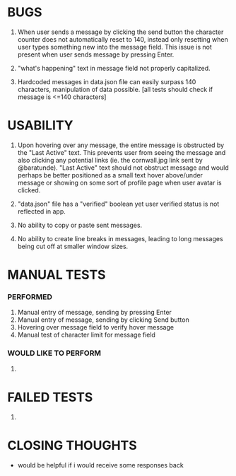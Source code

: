 # BUGS
1. When user sends a message by clicking the send button the character counter does not automatically reset to 140, instead only resetting when user types something new into the message field.
This issue is not present when user sends message by pressing Enter.

2. "what's happening" text in message field not properly capitalized.

3. Hardcoded messages in data.json file can easily surpass 140 characters, manipulation of data possible. [all tests should check if message is <=140 characters]

# USABILITY
1. Upon hovering over any message, the entire message is obstructed by the "Last Active" text. This prevents user from seeing the message and also clicking any potential links (ie. the cornwall.jpg link sent by @baratunde). "Last Active" text should not obstruct message and would perhaps be better positioned as a small text hover above/under message or showing on some sort of profile page when user avatar is clicked.

2. "data.json" file has a "verified" boolean yet user verified status is not reflected in app.

3. No ability to copy or paste sent messages.

4. No ability to create line breaks in messages, leading to long messages being cut off at smaller window sizes.

# MANUAL TESTS   
### PERFORMED
1. Manual entry of message, sending by pressing Enter
2. Manual entry of message, sending by clicking Send button
3. Hovering over message field to verify hover message
4. Manual test of character limit for message field

### WOULD LIKE TO PERFORM
1. 

# FAILED TESTS
1. 

# CLOSING THOUGHTS
- would be helpful if i would receive some responses back 